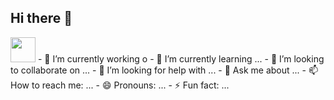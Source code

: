 ## Hi there 👋
<img src="https://cdn.jsdelivr.net/gh/devicons/devicon@latest/icons/vuetify/vuetify-original.svg" width="40" height="40"/>
- 🔭 I’m currently working o
- 🌱 I’m currently learning ...
- 👯 I’m looking to collaborate on ...
- 🤔 I’m looking for help with ...
- 💬 Ask me about ...
- 📫 How to reach me: ...
- 😄 Pronouns: ...
- ⚡ Fun fact: ...
